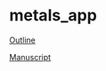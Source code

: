# metals_app

[Outline](https://docs.google.com/document/d/1yl3GsVFUMctDQ4Lr52fm36aya4C-rjK3DejtdegFmLU/edit?usp=sharing)

[Manuscript](https://docs.google.com/document/d/1pCQwVwRBBpcQBSzVAXa7thWovcXJROGVJwckhSA4UBA/edit?usp=sharing)
